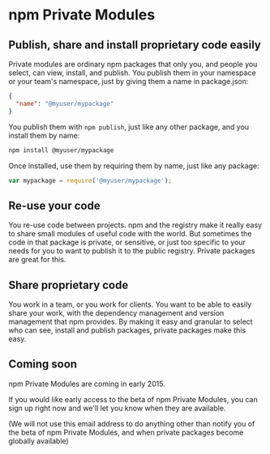 # npm Private Modules
## Publish, share and install proprietary code easily

Private modules are ordinary npm packages that only you, and people you select,
can view, install, and publish. You publish them in your namespace or your team's namespace, just by giving them a name in package.json:

```json
{
  "name": "@myuser/mypackage"
}
```

You publish them with `npm publish`, just like any other package, and you install
them by name:

```sh
npm install @myuser/mypackage
```

Once installed, use them by requiring them by name, just like any package:

```js
var mypackage = require('@myuser/mypackage');
```

## Re-use your code

You re-use code between projects. npm and the registry make it really easy to
share small modules of useful code with the world. But sometimes the code in that
package is private, or sensitive, or just too specific to your needs for you to
want to publish it to the public registry. Private packages are great for this.

## Share proprietary code

You work in a team, or you work for clients. You want to be able to easily share
your work, with the dependency management and version management that npm provides.
By making it easy and granular to select who can see, install and publish packages,
private packages make this easy.

## Coming soon

npm Private Modules are coming in early 2015.

If you would like early access to the beta of npm Private Modules, you can sign up right now and we'll let you know
when they are available.

<script charset="utf-8" src="//js.hsforms.net/forms/current.js"></script>
<div id="private-module-signup-form"></div>

(We will not use this email address to do anything other than notify you of
the beta of npm Private Modules, and when private packages become globally available)
